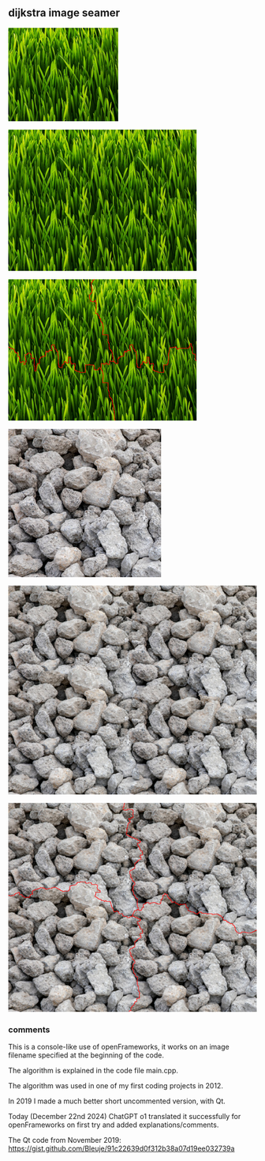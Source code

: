 ## dijkstra image seamer

![original grass image](/bin/data/grass.png)

![stitched grass images](/doc/result2.png)

![stitched rocks images with seam](/doc/result2-seam.png)

![original rocks image](/bin/data/rocks.jpg)

![stitched rocks images](/doc/result1.png)

![stitched rocks images with seam](/doc/result1-seam.png)

### comments

This is a console-like use of openFrameworks, it works on an image filename specified at the beginning of the code.

The algorithm is explained in the code file main.cpp.

The algorithm was used in one of my first coding projects in 2012.

In 2019 I made a much better short uncommented version, with Qt.

Today (December 22nd 2024) ChatGPT o1 translated it successfully for openFrameworks on first try and added explanations/comments.

The Qt code from November 2019: https://gist.github.com/Bleuje/91c22639d0f312b38a07d19ee032739a
